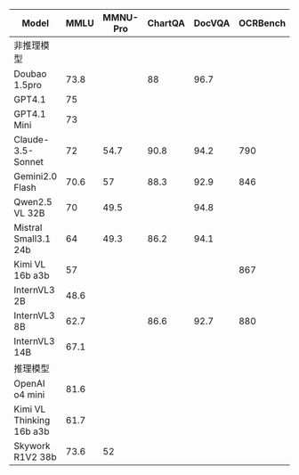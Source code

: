 | Model | MMLU | MMNU-Pro | ChartQA | DocVQA | OCRBench | AI2D | MathVista | MathVision  |
| --- | --- | --- | --- | --- | --- | --- | --- | --- |
| 非推理模型 |  |  |  |  |  |  |  |  |
| Doubao 1.5pro | 73.8 |  | 88 | 96.7 |  |  | 78.8 |  |
| GPT4.1 | 75 |  |  |  |  |  | 72 |  |
| GPT4.1 Mini | 73 |  |  |  |  |  | 73 |  |
| Claude-3.5-Sonnet | 72 | 54.7 | 90.8 | 94.2 | 790 | 82 | 65.4 | 38.3 |
| Gemini2.0 Flash | 70.6 | 57 | 88.3 | 92.9 | 846 | 85.1 | 73.1 | 41.3 |
| Qwen2.5 VL 32B | 70 | 49.5 |  | 94.8 |  |  | 74.7 |  |
| Mistral Small3.1 24b | 64 | 49.3 | 86.2 | 94.1 |  | 93.7 | 68.9 |  |
| Kimi VL 16b a3b | 57 |  |  |  | 867 | 84.9 | 68.7 | 21.4 |
| InternVL3 2B | 48.6 |  |  |  |  |  | 57 | 21.7 |
| InternVL3 8B | 62.7 |  | 86.6 | 92.7 | 880 | 85.2 | 71.6 | 29.3 |
| InternVL3 14B | 67.1 |  |  |  |  |  | 75.1 | 37.2 |
| 推理模型 |  |  |  |  |  |  |  |  |
| OpenAI o4 mini | 81.6 |  |  |  |  |  | 84.4 |  |
| Kimi VL Thinking 16b a3b | 61.7 |  |  |  |  |  | 71.3 | 36.8 |
| Skywork R1V2 38b | 73.6 | 52 |  |  |  |  | 74 | 49 |
